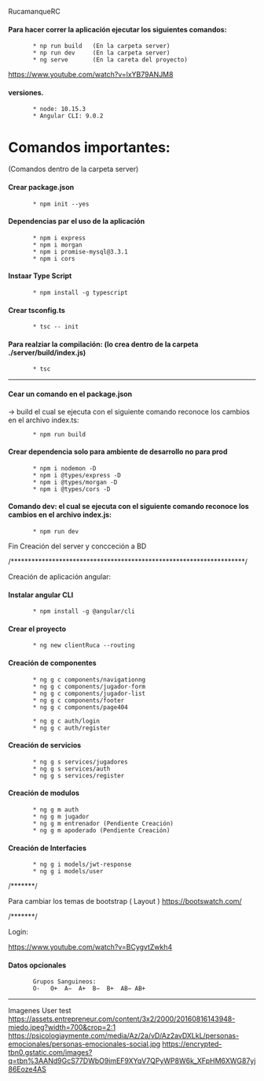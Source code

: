 RucamanqueRC


#### Para hacer correr la aplicación ejecutar los siguientes comandos:
```
       * np run build   (En la carpeta server)
       * np run dev     (En la carpeta server)
       * ng serve       (En la careta del proyecto)
```

https://www.youtube.com/watch?v=lxYB79ANJM8

#### versiones.
```
       * node: 10.15.3
       * Angular CLI: 9.0.2
```

# Comandos importantes:
(Comandos dentro de la carpeta server)

#### Crear package.json
```
       * npm init --yes
```

#### Dependencias par el uso de la aplicación
```
       * npm i express
       * npm i morgan
       * npm i promise-mysql@3.3.1
       * npm i cors
```

#### Instaar Type Script
```
       * npm install -g typescript
```

#### Crear tsconfig.ts
```
       * tsc -- init
```

#### Para realziar la compilación: (lo crea dentro de la carpeta ./server/build/index.js)
```
       * tsc
```

 ----------------------------------------------------------

#### Cear un comando en el package.json
 -> build el cual se ejecuta con el siguiente comando reconoce los cambios en el archivo index.ts:
```
       * npm run build
```

#### Crear dependencia solo para ambiente de desarrollo no para prod
```
       * npm i nodemon -D
       * npm i @types/express -D
       * npm i @types/morgan -D
       * npm i @types/cors -D
```

#### Comando dev: el cual se ejecuta con el siguiente comando reconoce los cambios en el archivo index.js:
```
       * npm run dev
```

Fin Creación del server y concceción a BD

/********************************************************************/

Creación de aplicación angular:

#### Instalar angular CLI
```
       * npm install -g @angular/cli
```

#### Crear el proyecto
```
       * ng new clientRuca --routing
```

#### Creación de componentes
```
       * ng g c components/navigationng
       * ng g c components/jugador-form
       * ng g c components/jugador-list
       * ng g c components/footer
       * ng g c components/page404

       * ng g c auth/login
       * ng g c auth/register
```

#### Creación de servicios
```
       * ng g s services/jugadores
       * ng g s services/auth
       * ng g s services/register
```

#### Creación de modulos
```
       * ng g m auth
       * ng g m jugador
       * ng g m entrenador (Pendiente Creación)
       * ng g m apoderado (Pendiente Creación)
```

#### Creación de Interfacies
```
       * ng g i models/jwt-response
       * ng g i models/user
```

/*******/

Para cambiar los temas de bootstrap ( Layout )
https://bootswatch.com/

/*******/

Login:

https://www.youtube.com/watch?v=BCygvtZwkh4


#### Datos opcionales
```
       Grupos Sanguineos:
       O-	O+	A−	A+	B−	B+	AB−	AB+
```

*****************
Imagenes User test
https://assets.entrepreneur.com/content/3x2/2000/20160816143948-miedo.jpeg?width=700&crop=2:1
https://psicologiaymente.com/media/Az/2a/vD/Az2avDXLkL/personas-emocionales/personas-emocionales-social.jpg
https://encrypted-tbn0.gstatic.com/images?q=tbn%3AANd9GcS77DWbO9imEF9XYqV7QPyWP8W6k_XFpHM6XWG87yj86Eoze4AS
